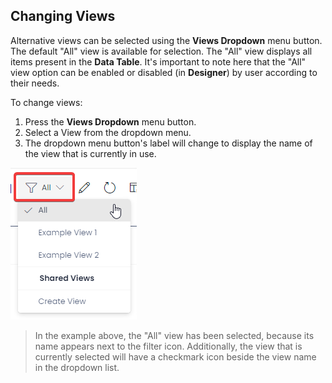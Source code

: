 ## Changing Views

Alternative views can be selected using the **Views Dropdown** menu button. The default "All" view is available for selection. The "All" view displays all items present in the **Data Table**. It's important to note here that the "All" view option can be enabled or disabled (in **Designer**) by user according to their needs.

To change views:

1. Press the **Views Dropdown** menu button.
2. Select a View from the dropdown menu.
3. The dropdown menu button's label will change to display the name of the view that is currently in use.

![A screenshot demonstrating the All view in the dropdown menu. The all button is highlighted with a red box to show its location. The "All" view has a tick next to it to indicate it is the currently selected view. Additionally, the muse cursor is hovering over this view, so the background of the dropdown button is grey.](<Views Dropdown All.png>)

> In the example above, the "All" view has been selected, because its name appears next to the filter icon. Additionally, the view that is currently selected will have a checkmark icon beside the view name in the dropdown list.